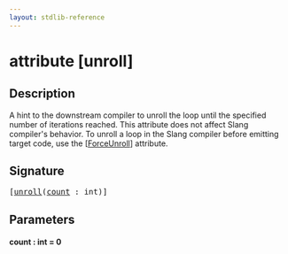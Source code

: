 ```yaml
---
layout: stdlib-reference
---
```


# attribute [unroll]

## Description

A hint to the downstream compiler to unroll the loop until the specified number of iterations reached.
This attribute does not affect Slang compiler's behavior.
To unroll a loop in the Slang compiler before emitting target code, use the <span class='code'>[<a href=".html">ForceUnroll</a>]</span> attribute.


## Signature

<pre>
[<a href="unroll.html">unroll</a>(<a href="unroll.html#decl-count" class="code_param">count</a> : <span class="code_keyword">int</span>)]
</pre>

## Parameters

####  <a id="decl-count"></a>count  : int = 0

